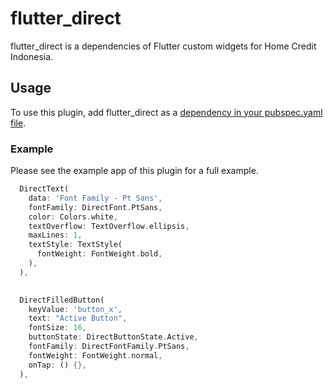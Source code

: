 # flutter_direct

flutter_direct is a dependencies of Flutter custom widgets for Home Credit Indonesia. 

## Usage

To use this plugin, add flutter_direct as a [dependency in your pubspec.yaml file](https://flutter.dev/docs/development/packages-and-plugins/using-packages).

### Example


Please see the example app of this plugin for a full example.

```dart
  DirectText(
    data: 'Font Family - Pt Sans',
    fontFamily: DirectFont.PtSans,
    color: Colors.white,
    textOverflow: TextOverflow.ellipsis,
    maxLines: 1,
    textStyle: TextStyle(
      fontWeight: FontWeight.bold,
    ),
  ), 
  

  DirectFilledButton(
    keyValue: 'button_x',
    text: "Active Button",
    fontSize: 16,
    buttonState: DirectButtonState.Active,
    fontFamily: DirectFontFamily.PtSans,
    fontWeight: FontWeight.normal,
    onTap: () {},
  ),
```